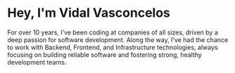# Hey, I'm Vidal Vasconcelos

For over 10 years, I’ve been coding at companies of all sizes, driven by a deep passion for software development. Along the way, I’ve had the chance to work with Backend, Frontend, and Infrastructure technologies, always focusing on building reliable software and fostering strong, healthy development teams.
